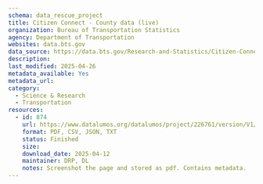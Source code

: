 ```yaml
---
schema: data_rescue_project 
title: Citizen Connect - County data (live)
organization: Bureau of Transportation Statistics
agency: Department of Transportation
websites: data.bts.gov
data_source: https://data.bts.gov/Research-and-Statistics/Citizen-Connect-County-data-live-/t3kh-5nek/about_data
description: 
last_modified: 2025-04-26
metadata_available: Yes
metadata_url: 
category:
  - Science & Research 
  - Transportation 
resources:
  - id: 874
    url: https://www.datalumos.org/datalumos/project/226761/version/V1/view
    format: PDF, CSV, JSON, TXT
    status: Finished
    size: 
    download_date: 2025-04-12
    maintainer: DRP, DL
    notes: Screenshot the page and stored as pdf. Contains metadata.
---
```

